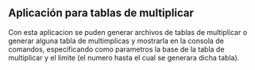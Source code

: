 
## Aplicación para tablas de multiplicar

Con esta aplicacion se puden generar archivos de tablas de multiplicar
o generar alguna tabla de multimplicas y mostrarla en la consola de 
comandos, especificando como parametros la base de la tabla de 
multiplicar y el limite (el numero hasta el cual se generara dicha 
tabla).


